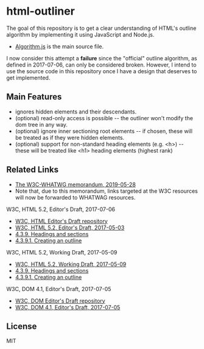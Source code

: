 
html-outliner
===============

The goal of this repository is to get a clear understanding of HTML's outline
algorithm by implementing it using JavaScript and Node.js.

* [Algorithm.js](./src/Algorithm.js) is the main source file.

I now consider this attempt a **failure** since the "official" outline
algorithm, as defined in 2017-07-06, can only be considered broken.
However, I intend to use the source code in this repository once I have
a design that deserves to get implemented.

## Main Features

* ignores hidden elements and their descendants.
* (optional) read-only access is possible
  -- the outliner won't modify the dom tree in any way.
* (optional) ignore inner sectioning root elements
  -- if chosen, these will be treated as if they were hidden elements.
* (optional) support for non-standard heading elements (e.g. &lt;h&gt;)
  -- these will be treated like &lt;h1&gt; heading elements (highest rank)

## Related Links

* [The W3C-WHATWG memorandum, 2019-05-28](https://www.w3.org/blog/2019/05/w3c-and-whatwg-to-work-together-to-advance-the-open-web-platform/)
* Note that, due to this memorandum, links targeted at the W3C resources
  will now be forwarded to WHATWAG resources.

W3C, HTML 5.2, Editor's Draft, 2017-07-06

* [W3C, HTML Editor's Draft repository](https://github.com/w3c/html)
* [W3C, HTML 5.2, Editor's Draft, 2017-05-03](https://w3c.github.io/html/)
* [4.3.9. Headings and sections](https://w3c.github.io/html/sections.html#headings-and-sections)
* [4.3.9.1. Creating an outline](https://w3c.github.io/html/sections.html#creating-an-outline)

W3C, HTML 5.2, Working Draft, 2017-05-09

* [W3C, HTML 5.2, Working Draft, 2017-05-09](https://www.w3.org/TR/html52/)
* [4.3.9. Headings and sections](https://www.w3.org/TR/html52/sections.html#headings-and-sections)
* [4.3.9.1. Creating an outline](https://www.w3.org/TR/html52/sections.html#creating-an-outline)

W3C, DOM 4.1, Editor's Draft, 2017-07-05

* [W3C, DOM Editor's Draft repository](https://github.com/w3c/dom)
* [W3C, DOM 4.1, Editor's Draft, 2017-07-05](https://w3c.github.io/dom/)

## License

MIT
